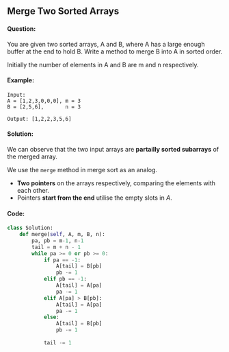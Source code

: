 ## Merge Two Sorted Arrays



#### Question:

You are given two sorted arrays, A and B, where A has a large enough buffer at the end to hold B. Write a method to merge B into A in sorted order.

Initially the number of elements in A and B are m and n respectively.



#### Example:

```pseudocode
Input:
A = [1,2,3,0,0,0], m = 3
B = [2,5,6],       n = 3

Output: [1,2,2,3,5,6]
```



#### Solution:

We can observe that the two input arrays are **partailly sorted subarrays** of the merged array.

We use the `merge` method in merge sort as an analog.

- **Two pointers** on the arrays respectively, comparing the elements with each other.
- Pointers **start from the end** utilise the empty slots in $A$.



#### Code:

```python
class Solution:
	def merge(self, A, m, B, n):
        pa, pb = m-1, n-1
        tail = m + n - 1
        while pa >= 0 or pb >= 0:
            if pa == -1:
                A[tail] = B[pb]
                pb -= 1
            elif pb == -1:
                A[tail] = A[pa]
                pa -= 1
            elif A[pa] > B[pb]:
                A[tail] = A[pa]
                pa -= 1
            else:
                A[tail] = B[pb]
                pb -= 1
                
            tail -= 1
```






